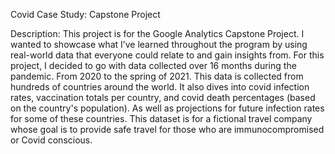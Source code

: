 Covid Case Study: Capstone Project 

Description: 
This project is for the Google Analytics Capstone Project. I wanted to showcase what I’ve learned throughout the program by using real-world data that everyone could relate to and gain insights from. 
For this project, I decided to go with data collected over 16 months during the pandemic. From 2020 to the spring of 2021. This data is collected from hundreds of countries around the world. It also dives into covid infection rates, vaccination totals per country, and covid death percentages (based on the country's population). As well as projections for future infection rates for some of these countries. This dataset is for a fictional travel company whose goal is to provide safe travel for those who are immunocompromised or Covid conscious. 
